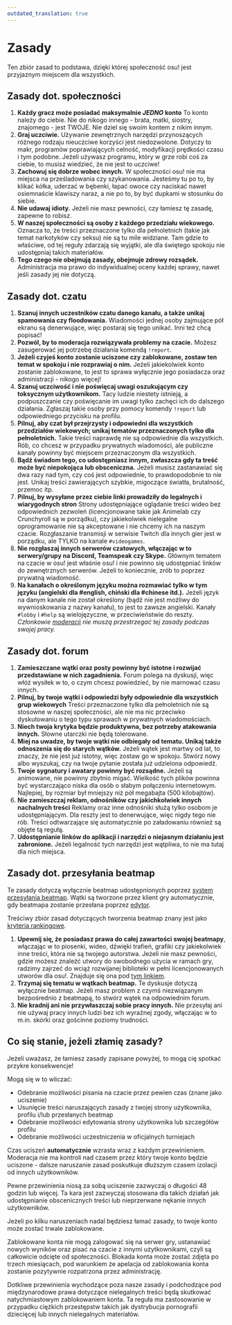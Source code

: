 ```yaml
---
outdated_translation: true
---
```


# Zasady

Ten zbiór zasad to podstawa, dzięki której społeczność osu! jest przyjaznym miejscem dla wszystkich.

## Zasady dot. społeczności

1. **Każdy gracz może posiadać maksymalnie *JEDNO* konto** To konto należy do ciebie. Nie do nikogo innego - brata, matki, siostry, znajomego - jest TWOJE. Nie dziel się swoim kontem z nikim innym.
2. **Graj uczciwie.** Używanie zewnętrznych narzędzi przynoszących różnego rodzaju nieuczciwe korzyści jest niedozwolone. Dotyczy to makr, programów poprawiających celność, modyfikacji prędkości czasu i tym podobne. Jeżeli używasz programu, który w grze robi coś za ciebie, to musisz wiedzieć, że nie jest to uczciwe!
3. **Zachowuj się dobrze wobec innych.** W społeczności osu! nie ma miejsca na prześladowania czy szykanowania. Jesteśmy tu po to, by klikać kółka, uderzać w bębenki, łapać owoce czy naciskać nawet osiemnaście klawiszy naraz, a nie po to, by być dupkami w stosunku do siebie.
4. **Nie udawaj idioty.** Jeżeli nie masz pewności, czy łamiesz tę zasadę, zapewne to robisz.
5. **W naszej społeczności są osoby z każdego przedziału wiekowego.** Oznacza to, że treści przeznaczone tylko dla pełnoletnich (takie jak temat narkotyków czy seksu) nie są tu mile widziane. Tam gdzie to właściwe, od tej reguły zdarzają się wyjątki, ale dla świętego spokoju nie udostępniaj takich materiałów.
6. **Tego czego nie obejmują zasady, obejmuje zdrowy rozsądek.** Administracja ma prawo do indywidualnej oceny każdej sprawy, nawet jeśli zasady jej nie dotyczą.

## Zasady dot. czatu

1. **Szanuj innych uczestników czatu danego kanału, a także unikaj spamowania czy floodowania.** Wiadomości jednej osoby zajmujące pół ekranu są denerwujące, więc postaraj się tego unikać. Inni też chcą popisać!
2. **Pozwól, by to moderacja rozwiązywała problemy na czacie.** Możesz zasugerować jej potrzebę działania komendą `!report`.
3. **Jeżeli czyjeś konto zostanie uciszone czy zablokowane, zostaw ten temat w spokoju i nie rozprawiaj o nim.** Jeżeli jakiekolwiek konto zostanie zablokowane, to jest to sprawa wyłącznie jego posiadacza oraz administracji - nikogo więcej!
4. **Szanuj uczciwość i nie poświęcaj uwagi oszukującym czy toksycznym użytkownikom.** Tacy ludzie niestety istnieją, a podpuszczanie czy poświęcanie im uwagi tylko zachęci ich do dalszego działania. Zgłaszaj takie osoby przy pomocy komendy `!report` lub odpowiedniego przycisku na profilu.
5. **Pilnuj, aby czat był przejrzysty i odpowiedni dla wszystkich przedziałów wiekowych; unikaj tematów przeznaczonych tylko dla pełnoletnich.** Takie treści naprawdę nie są odpowiednie dla wszystkich. Rób, co chcesz w przypadku prywatnych wiadomości, ale publiczne kanały powinny być miejscem przeznaczonym dla wszystkich.
6. **Bądź świadom tego, co udostępniasz innym, zwłaszcza gdy ta treść może być niepokojąca lub obsceniczna.** Jeżeli musisz zastanawiać się dwa razy nad tym, czy coś jest odpowiednie, to prawdopodobnie to nie jest. Unikaj treści zawierających szybkie, migoczące światła, brutalność, przemoc itp.
7. **Pilnuj, by wysyłane przez ciebie linki prowadziły do legalnych i wiarygodnych stron** Strony udostępniające oglądanie treści wideo bez odpowiednich zezwoleń (licencjonowane takie jak Animelab czy Crunchyroll są w porządku), czy jakiekolwiek nielegalne oprogramowanie nie są akceptowane i nie chcemy ich na naszym czacie. Rozgłaszanie transmisji w serwisie Twitch dla innych gier jest w porządku, ale TYLKO na kanale `#videogames`.
8. **Nie rozgłaszaj innych serwerów czatowych, włączając w to serwery/grupy na Discord, Teamspeak czy Skype.** Głównym tematem na czacie w osu! jest właśnie osu! i nie powinno się udostępniać linków do zewnętrznych serwerów. Jeżeli to koniecznie, zrób to poprzez prywatną wiadomość.
9. **Na kanałach o określonym języku można rozmawiać tylko w tym języku (angielski dla #english, chiński dla #chinese itd.).** Jeżeli język na danym kanale nie został określony (bądź nie jest możliwy do wywnioskowania z nazwy kanału), to jest to zawsze angielski. Kanały `#lobby` i `#help` są wielojęzyczne, w przeciwieństwie do reszty. *Członkowie [moderacji](/wiki/People/Global_Moderation_Team) nie muszą przestrzegać tej zasady podczas swojej pracy.*

## Zasady dot. forum

1. **Zamieszczane wątki oraz posty powinny być istotne i rozwijać przedstawiane w nich zagadnienia.** Forum polega na dyskusji, więc włóż wysiłek w to, o czym chcesz powiedzieć, by nie marnować czasu innych.
2. **Pilnuj, by twoje wątki i odpowiedzi były odpowiednie dla wszystkich grup wiekowych** Treści przeznaczone tylko dla pełnoletnich nie są stosowne w naszej społeczności, ale nie ma nic przeciwko dyskutowaniu o tego typu sprawach w prywatnych wiadomościach.
3. **Niech twoja krytyka będzie produktywna, bez potrzeby atakowania innych.** Słowne utarczki nie będą tolerowane.
4. **Miej na uwadze, by twoje wątki nie odbiegały od tematu. Unikaj także odnoszenia się do starych wątków.** Jeżeli wątek jest martwy od lat, to znaczy, że nie jest już istotny, więc zostaw go w spokoju. Stwórz nowy albo wyszukaj, czy na twoje pytanie została już udzielona odpowiedź.
5. **Twoje sygnatury i awatary powinny być rozsądne.** Jeżeli są animowane, nie powinny zbytnio migać. Wielkość tych plików powinna być wystarczająco niska dla osób o słabym połączeniu internetowym. Najlepiej, by rozmiar był mniejszy niż pół megabajta (500 kilobajtów).
6. **Nie zamieszczaj reklam, odnośników czy jakichkolwiek innych nachalnych treści** Reklamy oraz inne odnośniki służą tylko osobom je udostępniającym. Dla reszty jest to denerwujące, więc nigdy tego nie rób. Treści odtwarzające się automatycznie po załadowaniu również są objęte tą regułą.
7. **Udostępnianie linków do aplikacji i narzędzi o niejasnym działaniu jest zabronione.** Jeżeli legalność tych narzędzi jest wątpliwa, to nie ma tutaj dla nich miejsca.

## Zasady dot. przesyłania beatmap

Te zasady dotyczą wyłącznie beatmap udostępnionych poprzez [system przesyłania beatmap](/wiki/Beatmapping/Beatmap_submission). Wątki są tworzone przez klient gry automatycznie, gdy beatmapa zostanie przesłana poprzez [edytor](/wiki/Client/Beatmap_editor).

Treściwy zbiór zasad dotyczących tworzenia beatmap znany jest jako [kryteria rankingowe](/wiki/Ranking_Criteria).

1. **Upewnij się, że posiadasz prawa do całej zawartości swojej beatmapy**, włączając w to piosenki, wideo, dźwięki trafień, grafiki czy jakiekolwiek inne treści, która nie są twojego autorstwa. Jeżeli nie masz pewności, gdzie możesz znaleźć utwory do swobodnego użycia w ramach gry, radzimy zajrzeć do wciąż rozwijanej biblioteki w pełni licencjonowanych utworów dla osu!. Znajduje się ona pod [tym linkiem](https://osu.ppy.sh/beatmaps/artists/).
2. **Trzymaj się tematu w wątkach beatmap.** Te dyskusje dotyczą wyłącznie beatmap. Jeżeli masz problem z czymś niezwiązanym bezpośrednio z beatmapą, to stwórz wątek na odpowiednim forum.
3. **Nie kradnij ani nie przywłaszczaj sobie pracy innych.** Nie przesyłaj ani nie używaj pracy innych ludzi bez ich wyraźnej zgody, włączając w to m.in. skórki oraz gościnne poziomy trudności.

## Co się stanie, jeżeli złamię zasady?

Jeżeli uważasz, że łamiesz zasady zapisane powyżej, to mogą cię spotkać przykre konsekwencje!

Mogą się w to wliczać:

- Odebranie możliwości pisania na czacie przez pewien czas (znane jako uciszenie)
- Usunięcie treści naruszających zasady z twojej strony użytkownika, profilu i/lub przesłanych beatmap
- Odebranie możliwości edytowania strony użytkownika lub szczegółów profilu
- Odebranie możliwości uczestniczenia w oficjalnych turniejach

Czas uciszeń **automatycznie** wzrasta wraz z każdym przewinieniem. Moderacja nie ma kontroli nad czasem przez który twoje konto będzie uciszone - dalsze naruszanie zasad poskutkuje dłuższym czasem izolacji od innych użytkowników.

Pewne przewinienia niosą za sobą uciszenie zazwyczaj o długości 48 godzin lub więcej. Ta kara jest zazwyczaj stosowana dla takich działań jak udostępnianie obscenicznych treści lub nieprzerwane nękanie innych użytkowników.

Jeżeli po kilku naruszeniach nadal będziesz łamać zasady, to twoje konto może zostać trwale zablokowane.

Zablokowane konta nie mogą zalogować się na serwer gry, ustanawiać nowych wyników oraz pisać na czacie z innymi użytkownikami, czyli są całkowicie odcięte od społeczności. Blokada konta może zostać zdjęta po trzech miesiącach, pod warunkiem że apelacja od zablokowania konta zostanie pozytywnie rozpatrzona przez administrację.

Dotkliwe przewinienia wychodzące poza nasze zasady i podchodzące pod międzynarodowe prawa dotyczące nielegalnych treści będą skutkować natychmiastowym zablokowaniem konta. Ta reguła ma zastosowanie w przypadku ciężkich przestępstw takich jak dystrybucja pornografii dziecięcej lub innych nielegalnych materiałów.
